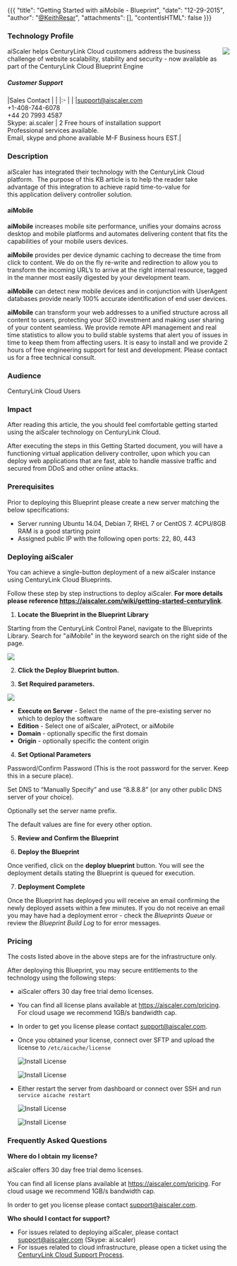{{{
  "title": "Getting Started with aiMobile - Blueprint",
  "date": "12-29-2015",
  "author": "<a href='https://twitter.com/KeithResar'>@KeithResar</a>",
  "attachments": [],
  "contentIsHTML": false
}}}



### Technology Profile

<img src="../../images/aiscaler/aiscaler-logo.png" style="border:0;float:right;max-width: 150px;">

aiScaler helps CenturyLink Cloud customers address the business challenge of website scalability, stability and security - now available as part of the CenturyLink Cloud Blueprint Engine


##### Customer Support

|Sales Contact   	| |
|:-	| |
|support@aiscaler.com<br>+1-408-744-6078<br>+44 20 7993 4587<br>Skype: ai.scaler   	| 2 Free hours of installation support<br>Professional services available.<br>Email, skype and phone available M-F Business hours EST.|



### Description

aiScaler has integrated their technology with the CenturyLink Cloud platform.  The purpose of this KB article is to help the reader take advantage
of this integration to achieve rapid time-to-value for this application delivery controller solution.


#### aiMobile

**aiMobile** increases mobile site performance, unifies your domains across desktop and mobile platforms and automates delivering content that
fits the capabilities of your mobile users devices.

**aiMobile** provides per device dynamic caching to decrease the time from click to content. We do on the fly re-write and redirection to allow
you to transform the incoming URL’s to arrive at the right internal resource, tagged in the manner most easily digested by your development team.

**aiMobile** can detect new mobile devices and in conjunction with UserAgent databases provide nearly 100% accurate identification of end user devices.

**aiMobile** can transform your web addresses to a unified structure across all content to users, protecting your SEO investment and making user
sharing of your content seamless. We provide remote API management and real time statistics to allow you to build stable systems that alert you
of issues in time to keep them from affecting users. It is easy to install and we provide 2 hours of free engineering support for test and
development. Please contact us for a free technical consult.


### Audience

CenturyLink Cloud Users


### Impact

After reading this article, the you should feel comfortable getting started using the aiScaler technology on CenturyLink Cloud.

After executing the steps in this Getting Started document, you will have a functioning virtual application delivery controller, upon
which you can deploy web applications that are fast, able to handle massive traffic and secured from DDoS and other online attacks.



### Prerequisites

Prior to deploying this Blueprint please create a new server matching the below specifications:

* Server running Ubuntu 14.04, Debian 7, RHEL 7 or CentOS 7.  4CPU/8GB RAM is a good starting point
* Assigned public IP with the following open ports: 22, 80, 443


### Deploying aiScaler

You can achieve a single-button deployment of a new aiScaler instance using CenturyLink Cloud Blueprints.  

Follow these step by step instructions to deploy aiScaler. **For more details please reference
https://aiscaler.com/wiki/getting-started-centurylink**.


1. **Locate the Blueprint in the Blueprint Library**

 Starting from the CenturyLink Control Panel, navigate to the Blueprints Library. Search for "aiMobile" in the keyword search on the right side of the page.

  <img src="../../images/aiscaler/blueprint_tile_aimobile.png" style="border:0;max-width:250px;">

2. **Click the Deploy Blueprint button.**

3. **Set Required parameters.**

  <img src="../../images/aiscaler/deploy_parameters.png" style="max-width:450px;">

  * **Execute on Server** - Select the name of the pre-existing server no which to deploy the software
  * **Edition** - Select one of aiScaler, aiProtect, or aiMobile
  * **Domain** - optionally specific the first domain
  * **Origin** - optionally specific the content origin

4. **Set Optional Parameters**

  Password/Confirm Password (This is the root password for the server. Keep this in a secure place).  

  Set DNS to “Manually Specify” and use “8.8.8.8” (or any other public DNS server of your choice).

  Optionally set the server name prefix.

  The default values are fine for every other option.

5. **Review and Confirm the Blueprint**

6. **Deploy the Blueprint**

  Once verified, click on the **deploy blueprint** button. You will see the deployment details stating the Blueprint is queued for execution.

7. **Deployment Complete**

  Once the Blueprint has deployed you will receive an email confirming the newly deployed assets within a few minutes.  If you do not receive an email you may have had a deployment error - check the *Blueprints Queue* or review the *Blueprint Build Log* to for error messages.




### Pricing

The costs listed above in the above steps are for the infrastructure only.

After deploying this Blueprint, you may secure entitlements to the technology using the following steps:

* aiScaler offers 30 day free trial demo licenses.
* You can find all license plans available at https://aiscaler.com/pricing. For cloud usage we recommend 1GB/s bandwidth cap.
* In order to get you license please contact support@aiscaler.com.
* Once you obtained your license, connect over SFTP and upload the license to `/etc/aicache/license`

  ![Install License](../../images/aiscaler/license1.png)

  ![Install License](../../images/aiscaler/license2.png)

* Either restart the server from dashboard or connect over SSH and run `service aicache restart`

  ![Install License](../../images/aiscaler/license3.png)

  ![Install License](../../images/aiscaler/license4.png)

### Frequently Asked Questions

**Where do I obtain my license?**

aiScaler offers 30 day free trial demo licenses.

You can find all license plans available at https://aiscaler.com/pricing. For cloud usage we recommend 1GB/s bandwidth cap.

In order to get you license please contact support@aiscaler.com.


**Who should I contact for support?**

* For issues related to deploying aiScaler, please contact support@aiscaler.com (Skype: ai.scaler)
* For issues related to cloud infrastructure, please open a ticket using the [CenturyLink Cloud Support Process](../../Support/how-do-i-report-a-support-issue.md).
